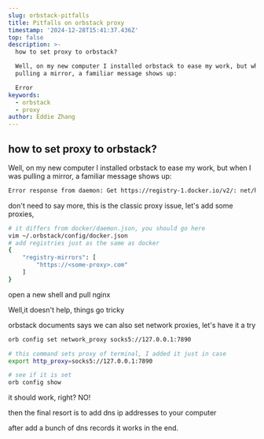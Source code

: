 ```yaml
---
slug: orbstack-pitfalls
title: Pitfalls on orbstack proxy
timestamp: '2024-12-28T15:41:37.436Z'
top: false
description: >-
  how to set proxy to orbstack?

  Well, on my new computer I installed orbstack to ease my work, but when I was
  pulling a mirror, a familiar message shows up:

  Error
keywords:
  - orbstack
  - proxy
author: Eddie Zhang
---
```


## how to set proxy to orbstack?

Well, on my new computer I installed orbstack to ease my work, but when I was pulling a mirror, a familiar message shows up:

```bash
Error response from daemon: Get https://registry-1.docker.io/v2/: net/http: request canceled while waiting for connection (Client.Timeout exceeded while awaiting headers)
```

don't need to say more, this is the classic proxy issue, let's add some proxies,

```bash
# it differs from docker/daemon.json, you should go here
vim ~/.orbstack/config/docker.json
# add registries just as the same as docker
{
    "registry-mirrors": [
        "https://<some-proxy>.com"
    ]
}
```

open a new shell and pull nginx

Well,it doesn't help, things go tricky

orbstack documents says we can also set network proxies, let's have it a try

```bash
orb config set network_proxy socks5://127.0.0.1:7890

# this command sets proxy of terminal, I added it just in case
export http_proxy=socks5://127.0.0.1:7890

# see if it is set
orb config show
```

it should work, right? NO!

then the final resort is to add dns ip addresses to your computer

after add a bunch of dns records it works in the end.
